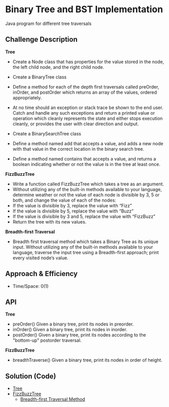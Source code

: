 # Binary Tree and BST Implementation
Java program for different tree traversals 

## Challenge Description
**Tree**
* Create a Node class that has properties for the value stored in the node, the left child node, and the right child node.
* Create a BinaryTree class
* Define a method for each of the depth first traversals called preOrder, inOrder, and postOrder which returns an array of the values, ordered appropriately.
* At no time should an exception or stack trace be shown to the end user. Catch and handle any such exceptions and return a printed value or operation which cleanly represents the state and either stops execution cleanly, or provides the user with clear direction and output.

* Create a BinarySearchTree class
* Define a method named add that accepts a value, and adds a new node with that value in the correct location in the binary search tree.
* Define a method named contains that accepts a value, and returns a boolean indicating whether or not the value is in the tree at least once.

**FizzBuzzTree**
* Write a function called FizzBuzzTree which takes a tree as an argument.
* Without utilizing any of the built-in methods available to your language, determine weather or not the value of each node is divisible by 3, 5 or both, and change the value of each of the nodes:
* If the value is divisible by 3, replace the value with “Fizz”
* If the value is divisible by 5, replace the value with “Buzz”
* If the value is divisible by 3 and 5, replace the value with “FizzBuzz”
* Return the tree with its new values.

**Breadth-first Traversal**
* Breadth first traversal method which takes a Binary Tree as its unique input. Without utilizing any of the built-in methods available to your language, traverse the input tree using a Breadth-first approach; print every visited node’s value.


## Approach & Efficiency
* Time/Space:
0(1)

## API
**Tree**
* preOrder() Given a binary tree, print its nodes in preorder.
* inOrder() Given a binary tree, print its nodes in inorder.
* postOrder() Given a binary tree, print its nodes according to the "bottom-up" postorder traversal.

**FizzBuzzTree**
* breadthTraverse() Given a binary tree, print its nodes in order of height.

## Solution (Code)
<!-- Link to code -->
* [Tree](https://github.com/idothestamping/data-structures-and-algorithms/blob/master/Data-Structures/src/main/java/tree/Tree.java)
* [FizzBuzzTree](https://github.com/idothestamping/data-structures-and-algorithms/blob/master/Data-Structures/src/main/java/FizzBuzzTree/FizzBuzzTree.java)
    * [Breadth-first Traversal Method](https://github.com/idothestamping/data-structures-and-algorithms/blob/master/Data-Structures/src/main/java/FizzBuzzTree/FizzBuzzTree.java)